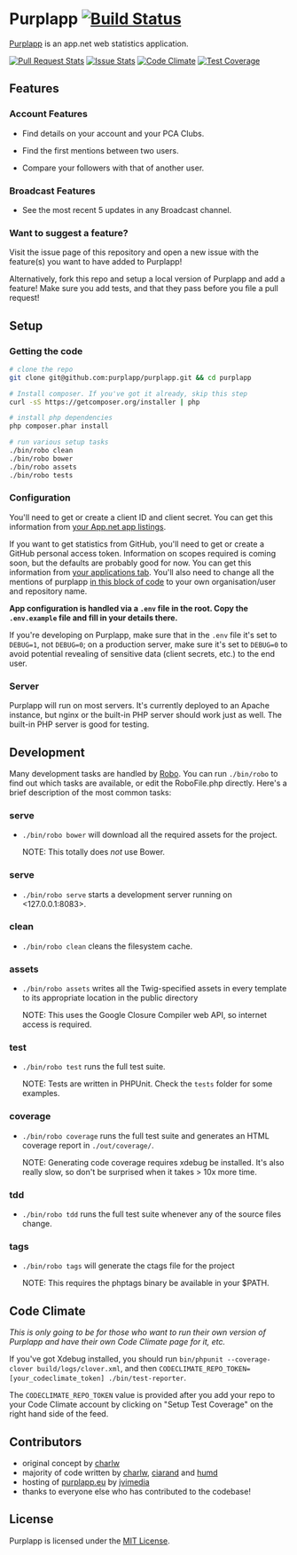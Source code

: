 Purplapp [![Build Status][ci img]][ci link]
===========================================

[Purplapp](http://app.net/purplapp) is an app.net web statistics application.

[![Pull Request Stats][pr img]][pr link] [![Issue Stats][is img]][is link] [![Code Climate][cc img]][cc link] [![Test Coverage][tc img]][cc link]

[ci img]: https://travis-ci.org/purplapp/purplapp.svg?branch=master
[cc img]: https://codeclimate.com/github/purplapp/purplapp/badges/gpa.svg
[tc img]: https://codeclimate.com/github/purplapp/purplapp/badges/coverage.svg
[is img]: http://issuestats.com/github/purplapp/purplapp/badge/issue
[pr img]: http://issuestats.com/github/purplapp/purplapp/badge/pr

[ci link]: https://travis-ci.org/purplapp/purplapp
[is link]: http://issuestats.com/github/purplapp/purplapp
[pr link]: http://issuestats.com/github/purplapp/purplapp
[cc link]: https://codeclimate.com/github/purplapp/purplapp

## Features

### Account Features

- Find details on your account and your PCA Clubs.

- Find the first mentions between two users.

- Compare your followers with that of another user.

### Broadcast Features

- See the most recent 5 updates in any Broadcast channel.

### Want to suggest a feature?

Visit the issue page of this repository and open a new issue 
with the feature(s) you want to have added to Purplapp!

Alternatively, fork this repo and setup a local version of 
Purplapp and add a feature! Make sure you add tests, and that
they pass before you file a pull request!

## Setup

### Getting the code

```bash
# clone the repo
git clone git@github.com:purplapp/purplapp.git && cd purplapp

# Install composer. If you've got it already, skip this step
curl -sS https://getcomposer.org/installer | php

# install php dependencies
php composer.phar install

# run various setup tasks
./bin/robo clean
./bin/robo bower
./bin/robo assets
./bin/robo tests
```

### Configuration

You'll need to get or create a client ID and client secret. You can get this
information from [your App.net app listings](https://account.app.net/developer/apps/).

If you want to get statistics from GitHub, you'll need to get or create a GitHub
personal access token. Information on scopes required is coming soon, but the
defaults are probably good for now. You can get this information from [your
applications tab](https://github.com/settings/tokens/new). You'll also need to
change all the mentions of purplapp [in this block of code](https://github.com/purplapp/purplapp/blob/master/start/routes.php#L274-L326)
to your own organisation/user and repository name.

**App configuration is handled via a `.env` file in the root. Copy the
`.env.example` file and fill in your details there.**

If you're developing on Purplapp, make sure that in the `.env` file it's set to
`DEBUG=1`, not `DEBUG=0`; on a production server, make sure it's set to `DEBUG=0`
to avoid potential revealing of sensitive data (client secrets, etc.) to the end
user.

### Server

Purplapp will run on most servers. It's currently deployed to an Apache
instance, but nginx or the built-in PHP server should work just as well. The
built-in PHP server is good for testing.

## Development

Many development tasks are handled by [Robo](http://robo.li/). You can run `./bin/robo`
to find out which tasks are available, or edit the RoboFile.php directly. Here's
a brief description of the most common tasks:

### serve

- `./bin/robo bower` will download all the required assets for the project.

   NOTE: This totally does *not* use Bower.

### serve

- `./bin/robo serve` starts a development server running on <127.0.0.1:8083>.

### clean

- `./bin/robo clean` cleans the filesystem cache.

### assets

- `./bin/robo assets` writes all the Twig-specified assets in every template to
  its appropriate location in the public directory

  NOTE: This uses the Google Closure Compiler web API, so internet access is
  required.

### test

- `./bin/robo test` runs the full test suite.

  NOTE: Tests are written in PHPUnit. Check the `tests` folder for some examples.

### coverage

- `./bin/robo coverage` runs the full test suite and generates an HTML coverage
  report in `./out/coverage/`.

  NOTE: Generating code coverage requires xdebug be installed. It's also really
  slow, so don't be surprised when it takes > 10x more time.

### tdd

- `./bin/robo tdd` runs the full test suite whenever any of the source files change.

### tags

- `./bin/robo tags` will generate the ctags file for the project

  NOTE: This requires the phptags binary be available in your $PATH.

## Code Climate

*This is only going to be for those who want to run their own version of Purplapp
and have their own Code Climate page for it, etc.*

If you've got Xdebug installed, you should run `bin/phpunit --coverage-clover
build/logs/clover.xml`, and then
`CODECLIMATE_REPO_TOKEN=[your_codeclimate_token] ./bin/test-reporter`.

The `CODECLIMATE_REPO_TOKEN` value is provided after you add your repo to your
Code Climate account by clicking on "Setup Test Coverage" on the right hand side
of the feed.

## Contributors

* original concept by [charlw](https://github.com/charlw)
* majority of code written by [charlw](https://github.com/charlw), 
  [ciarand](https://github.com/ciarand) and [humd](https://github.com/humd)
* hosting of [purplapp.eu](http://purplapp.eu) by [jvimedia](https://github.com/jvimedia)
* thanks to everyone else who has contributed to the codebase!

## License

Purplapp is licensed under the [MIT License](http://opensource.org/licenses/MIT).
